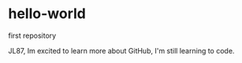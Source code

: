 # hello-world
first repository


JL87, Im excited to learn more about GitHub,
I'm still learning to code.
